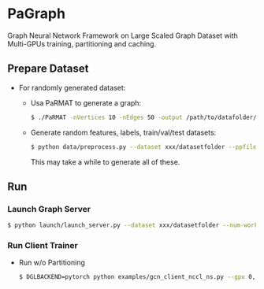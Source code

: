 # PaGraph

Graph Neural Network Framework on Large Scaled Graph Dataset with Multi-GPUs training, partitioning and caching.


## Prepare Dataset

* For randomly generated dataset:

  * Usa PaRMAT to generate a graph:

    ```bash
    $ ./PaRMAT -nVertices 10 -nEdges 50 -output /path/to/datafolder/pp.txt -noDuplicateEdges -undirected -threads 16

    ```
  
  * Generate random features, labels, train/val/test datasets:

    ```bash
    $ python data/preprocess.py --dataset xxx/datasetfolder --ppfile pp.txt --gen-feature --gen-label --gen-set
    ```

    This may take a while to generate all of these.

## Run

### Launch Graph Server

```bash
$ python launch/launch_server.py --dataset xxx/datasetfolder --num-workers 3
```

### Run Client Trainer

* Run w/o Partitioning

  ```bash
  $ DGLBACKEND=pytorch python examples/gcn_client_nccl_ns.py --gpu 0,1 --dataset xxx/datasetfolder --num-neighbors 10 --batch-size 30000
  ```